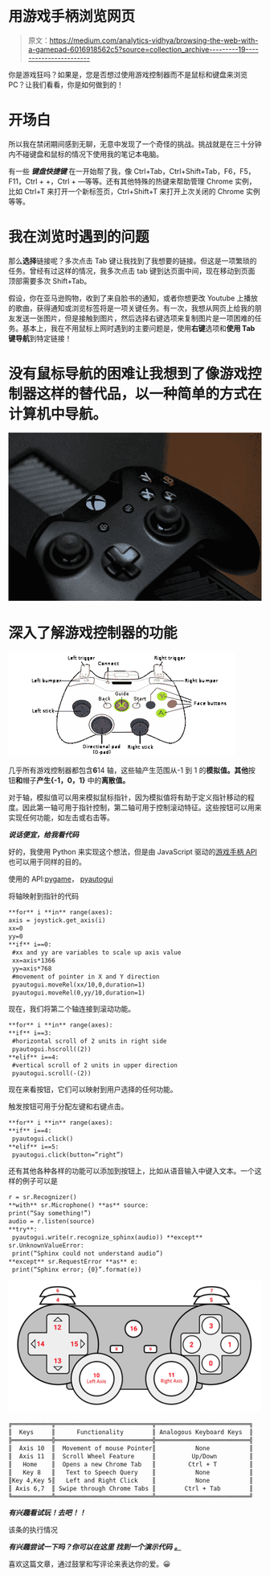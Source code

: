 # 用游戏手柄浏览网页

> 原文：<https://medium.com/analytics-vidhya/browsing-the-web-with-a-gamepad-6016918562c5?source=collection_archive---------19----------------------->

你是游戏狂吗？如果是，您是否想过使用游戏控制器而不是鼠标和键盘来浏览 PC？让我们看看，你是如何做到的！

# **开场白**

所以我在禁闭期间感到无聊，无意中发现了一个奇怪的挑战。挑战就是在三十分钟内不碰键盘和鼠标的情况下使用我的笔记本电脑。

有一些 ***键盘快捷键*** 在一开始帮了我，像 Ctrl+Tab，Ctrl+Shift+Tab，F6，F5，F11，Ctrl + +，Ctrl + —等等。还有其他特殊的热键来帮助管理 Chrome 实例，比如 Ctrl+T 来打开一个新标签页，Ctrl+Shift+T 来打开上次关闭的 Chrome 实例等等。

# 我在浏览时遇到的问题

那么**选择**链接呢？多次点击 Tab 键让我找到了我想要的链接。但这是一项繁琐的任务。曾经有过这样的情况，我多次点击 tab 键到达页面中间，现在移动到页面顶部需要多次 Shift+Tab。

假设，你在亚马逊购物，收到了来自脸书的通知，或者你想更改 Youtube 上播放的歌曲，获得通知或浏览标签将是一项关键任务。有一次，我想从网页上给我的朋友发送一张图片，但是接触到图片，然后选择右键选项来复制图片是一项困难的任务。基本上，我在不用鼠标上网时遇到的主要问题是，使用**右键**选项和**使用 Tab 键导航**到特定链接！

# 没有鼠标导航的困难让我想到了像游戏控制器这样的替代品，以一种简单的方式在计算机中导航。

![](img/ffa557627514541c6d1113cfb15cdeeb.png)

# 深入了解游戏控制器的功能

![](img/7c823b1c289aca83ce98bf163644e295.png)

几乎所有游戏控制器都包含**6**14 轴，这些轴产生范围从-1 到 1 的**模拟值。其他**按钮**和**帽子**产生{-1，0，1}** 中的**离散值。**

对于轴，模拟值可以用来模拟鼠标指针，因为模拟值将有助于定义指针移动的程度。因此第一轴可用于指针控制，第二轴可用于控制滚动特征。这些按钮可以用来实现任何功能，如左击或右击等。

***说话便宜，给我看代码***

好的，我使用 Python 来实现这个想法，但是由 JavaScript 驱动的[游戏手柄 API](https://developer.mozilla.org/en-US/docs/Web/API/Gamepad_API) 也可以用于同样的目的。

使用的 API:[pygame](https://pypi.org/project/pygame/)， [pyautogui](https://pypi.org/project/PyAutoGUI/)

将轴映射到指针的代码

```
**for** i **in** range(axes):
axis = joystick.get_axis(i) 
xx=0 
yy=0 
**if** i==0:
 #xx and yy are variables to scale up axis value
 xx=axis*1366
 yy=axis*768 
 #movement of pointer in X and Y direction
 pyautogui.moveRel(xx/10,0,duration=1)
 pyautogui.moveRel(0,yy/10,duration=1)
```

现在，我们将第二个轴连接到滚动功能。

```
**for** i **in** range(axes):
**if** i==3:
 #horizontal scroll of 2 units in right side
 pyautogui.hscroll((2))
**elif** i==4:
 #vertical scroll of 2 units in upper direction
 pyautogui.scroll(-(2))
```

现在来看按钮，它们可以映射到用户选择的任何功能。

触发按钮可用于分配左键和右键点击。

```
**for** i **in** range(axes):
**if** i==4:
 pyautogui.click()
**elif** i==5:
 pyautogui.click(button=”right”)
```

还有其他各种各样的功能可以添加到按钮上，比如从语音输入中键入文本。一个这样的例子可以是

```
r = sr.Recognizer() 
**with** sr.Microphone() **as** source:
print(“Say something!”)
audio = r.listen(source)
**try**:
 pyautogui.write(r.recognize_sphinx(audio)) **except** sr.UnknownValueError:
 print(“Sphinx could not understand audio”)
**except** sr.RequestError **as** e:
 print(“Sphinx error; {0}”.format(e))
```

![](img/60b767d5f52beaac113a06d1613b6ca1.png)

```
╔═══════════╦═══════════════════════════╦══════════════════════════╗
║  Keys     ║      Functionality        ║ Analogous Keyboard Keys  ║
╠═══════════╬═══════════════════════════╬══════════════════════════╣
║  Axis 10  ║  Movement of mouse Pointer║           None           ║
║  Axis 11  ║  Scroll Wheel Feature     ║          Up/Down         ║
║   Home    ║  Opens a new Chrome Tab   ║         Ctrl + T         ║
║   Key 8   ║   Text to Speech Query    ║           None           ║
║Key 4,Key 5║   Left and Right Click    ║           None           ║
║ Axis 6,7  ║ Swipe through Chrome Tabs ║        Ctrl + Tab        ║         ╚═══════════╩═══════════════════════════╩══════════════════════════╝
```

***有兴趣看试玩！去吧！！***

该条的执行情况

***有兴趣尝试一下吗？你可以在这里*** ***找到一个演示代码*** [***。***](https://github.com/abhi211199/gamepad_navigator)

喜欢这篇文章，通过鼓掌和写评论来表达你的爱。😀